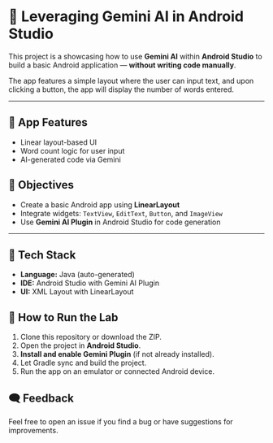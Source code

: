 # 🤖 Leveraging Gemini AI in Android Studio

This project is a showcasing how to use **Gemini AI** within **Android Studio** to build a basic Android application — **without writing code manually**.

The app features a simple layout where the user can input text, and upon clicking a button, the app will display the number of words entered.

---

## 🔧 App Features

- Linear layout-based UI
- Word count logic for user input
- AI-generated code via Gemini

## 🎯 Objectives

- Create a basic Android app using **LinearLayout**
- Integrate widgets: `TextView`, `EditText`, `Button`, and `ImageView`
- Use **Gemini AI Plugin** in Android Studio for code generation

---

## 🧰 Tech Stack

- **Language:** Java (auto-generated)
- **IDE:** Android Studio with Gemini AI Plugin
- **UI:** XML Layout with LinearLayout

## 🚀 How to Run the Lab

1. Clone this repository or download the ZIP.
2. Open the project in **Android Studio**.
3. **Install and enable Gemini Plugin** (if not already installed).
4. Let Gradle sync and build the project.
5. Run the app on an emulator or connected Android device.

## 🗨️ Feedback

Feel free to open an issue if you find a bug or have suggestions for improvements.
